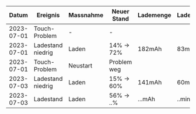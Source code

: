 Datum     |Ereignis         |Massnahme|Neuer Stand|Lademenge|Ladedauer|Anschluss |
----------|-----------------|---------|-----------|---------|---------|----------|
2023-07-01|Touch-Problem    |-        |-          |         |         |          |
2023-07-01|Ladestand niedrig|Laden    |14% ->  72%|182mAh   | 83min   |PC - USB-A|
2023-07-01|Touch-Problem    |Neustart |Problem weg|         |         |          |
2023-07-03|Ladestand niedrig|Laden    |15% ->  60%|141mAh   | 60min   |PC - USB-A|
2023-07-03|Ladestand        |Laden    |56% ->  ..%|...mAh   | ..min   |PC - USB-A|
